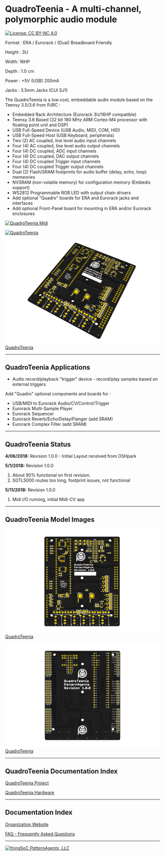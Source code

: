 # QuadroTeenia - A multi-channel, polymorphic audio module

[![License: CC BY-NC 4.0](https://img.shields.io/badge/License-CC%20BY--NC%204.0-lightgrey.svg)](https://creativecommons.org/licenses/by-nc/4.0/)

Format : ERA / Eurorack / (Dual) Breadboard Friendly

Height : 3U 

Width: 16HP

Depth : 1.0 cm

Power : +5V (USB) 200mA

Jacks : 3.5mm Jacks (CUI SJ1)

The QuadroTeenia is a low cost, embeddable audio module based on the Teensy 3.5/3.6 from PJRC :

* Embedded Rack Architecture (Eurorack 3U/16HP compatible)
* Teensy 3.6 Based (32 bit 180 MHz ARM Cortex-M4 processor with floating point unit and DSP)
* USB Full-Speed Device (USB Audio, MIDI, COM, HID)
* USB Full-Speed Host (USB Keyboard, peripherals)
* Two  (2) AC coupled, line level audio input channels 
* Four (4) AC coupled, line level audio output channels
* Four (4) DC coupled, ADC input channels
* Four (4) DC coupled, DAC output channels
* Four (4) DC coupled  Trigger input channels
* Four (4) DC coupled  Trigger output channels
* Dual (2) Flash/SRAM footprints for audio buffer (delay, echo, loop) memeories
* NVSRAM (non-volatile memory) for configuration memory (Embedis support)
* WS2812 Programmable RGB LED with output chain drivers
* Add optional "Quadro" boards for ERA and Eurorack jacks and interfaces
* Add optional Front-Panel board for mounting in ERA and/or Eurorack enclosures

[![QuadroTeenia Midi](https://img.youtube.com/vi/CV_AIyOy-t4/0.jpg)](https://www.youtube.com/watch?v=CV_AIyOy-t4)

[![QuadroTeenia](https://img.youtube.com/vi/xMB5RRlq_T8/0.jpg)](https://www.youtube.com/watch?v=xMB5RRlq_T8)

[![patternagents QuadroTeenia](https://raw.githubusercontent.com/patternagents/QuadroTeenia/master/QuadroTeenia/images/QuadroTeenia_iso.png?raw=true)QuadroTeenia](https://github.com/patternagents/QuadroTeenia)

---------------------------------------
## QuadroTeenia Applications <a name="QuadroTeenia_Applications"/>

* Audio record/playback "trigger" device - 
  record/play samples based on external triggers

Add "Quadro" optional components and boards for :
* USB/MIDI to Eurorack Audio/CV/Control/Trigger
* Eurorack Multi-Sample Player
* Eurorack Sequencer
* Eurorack Reverb/Echo/Delay/Flanger (add SRAM)
* Eurorack Complex Filter (add SRAM)

---------------------------------------
## QuadroTeenia Status <a name="QuadroTeenia_Status"/>

**4/06/2018:** 
Revision 1.0.0 - Initial Layout received from OSHpark

**5/1/2018:**
Revision 1.0.0 
1) About 90% functional on first revision.
2) SGTL5000 routes too long, footprint issues, not functional

**5/11/2018:**
Revision 1.0.0
1) Midi I/O running, initial Midi-CV app


---------------------------------------
## QuadroTeenia Model Images


[![patternagents QuadroTeenia](https://raw.githubusercontent.com/patternagents/QuadroTeenia/master/QuadroTeenia/images/QuadroTeenia_top.png?raw=true)QuadroTeenia](https://github.com/patternagents/QuadroTeenia)


[![patternagents QuadroTeenia](https://raw.githubusercontent.com/patternagents/QuadroTeenia/master/QuadroTeenia/images/QuadroTeenia_bot.png?raw=true)QuadroTeenia](https://github.com/patternagents/QuadroTeenia)


---------------------------------------

## QuadroTeenia Documentation Index <a name="QuadroTeenia_documentation_index"/>

[QuadroTeenia Project](https://github.com/PatternAgents/QuadroTeenia)

[QuadroTeenia Hardware](https://github.com/patternagents/QuadroTeenia/tree/master/QuadroTeenia/revisions/R1_0_0/)


---------------------------------------

## Documentation Index <a name="documentation_index"/>

[Organization Website](http://patternagents.github.io)

[FAQ - Frequently Asked Questions](http://thingsoc.github.io/support/faq.html)

---------------------------------------

[![thingSoC](http://thingsoc.github.io/img/projects/thingSoC/thingSoC_thumb.png?raw=true) 
*PatternAgents, LLC*](http://thingsoc.github.io)
